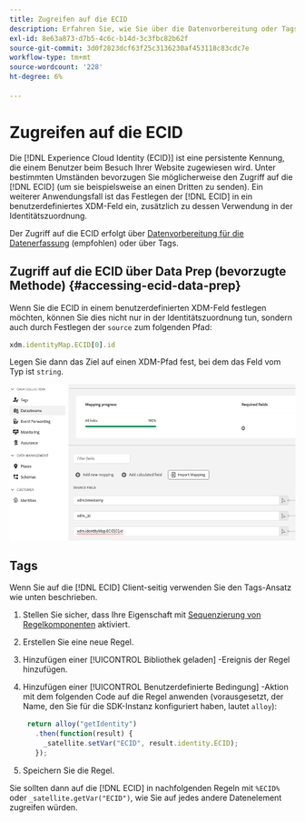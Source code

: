 ```yaml
---
title: Zugreifen auf die ECID
description: Erfahren Sie, wie Sie über die Datenvorbereitung oder Tags auf die Experience Cloud-ID zugreifen.
exl-id: 8e63a873-d7b5-4c6c-b14d-3c3fbc82b62f
source-git-commit: 3d0f2823dcf63f25c3136230af453118c83cdc7e
workflow-type: tm+mt
source-wordcount: '228'
ht-degree: 6%

---
```



# Zugreifen auf die ECID

Die [!DNL Experience Cloud Identity (ECID)] ist eine persistente Kennung, die einem Benutzer beim Besuch Ihrer Website zugewiesen wird. Unter bestimmten Umständen bevorzugen Sie möglicherweise den Zugriff auf die [!DNL ECID] (um sie beispielsweise an einen Dritten zu senden). Ein weiterer Anwendungsfall ist das Festlegen der [!DNL ECID] in ein benutzerdefiniertes XDM-Feld ein, zusätzlich zu dessen Verwendung in der Identitätszuordnung.

Der Zugriff auf die ECID erfolgt über [Datenvorbereitung für die Datenerfassung](../../../../datastreams/data-prep.md) (empfohlen) oder über Tags.

## Zugriff auf die ECID über Data Prep (bevorzugte Methode) {#accessing-ecid-data-prep}

Wenn Sie die ECID in einem benutzerdefinierten XDM-Feld festlegen möchten, können Sie dies nicht nur in der Identitätszuordnung tun, sondern auch durch Festlegen der `source` zum folgenden Pfad:

```js
xdm.identityMap.ECID[0].id
```

Legen Sie dann das Ziel auf einen XDM-Pfad fest, bei dem das Feld vom Typ ist `string`.

![](./assets/access-ecid-data-prep.png)

## Tags

Wenn Sie auf die [!DNL ECID] Client-seitig verwenden Sie den Tags-Ansatz wie unten beschrieben.

1. Stellen Sie sicher, dass Ihre Eigenschaft mit [Sequenzierung von Regelkomponenten](../../../ui/managing-resources/rules.md#sequencing) aktiviert.
1. Erstellen Sie eine neue Regel.
1. Hinzufügen einer [!UICONTROL Bibliothek geladen] -Ereignis der Regel hinzufügen.
1. Hinzufügen einer [!UICONTROL Benutzerdefinierte Bedingung] -Aktion mit dem folgenden Code auf die Regel anwenden (vorausgesetzt, der Name, den Sie für die SDK-Instanz konfiguriert haben, lautet `alloy`):

   ```js
    return alloy("getIdentity")
      .then(function(result) {
        _satellite.setVar("ECID", result.identity.ECID);
      });
   ```

1. Speichern Sie die Regel.

Sie sollten dann auf die [!DNL ECID] in nachfolgenden Regeln mit `%ECID%` oder `_satellite.getVar("ECID")`, wie Sie auf jedes andere Datenelement zugreifen würden.
